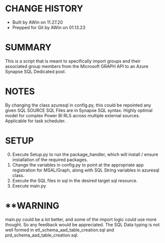 # **CHANGE HISTORY** #
- Built by AWin on 11.27.20
- Prepped for Git by AWin on 01.13.23

# **SUMMARY** #
This is a script that is meant to specifically import groups and their associated group members from the Microsoft GRAPH API to an Azure Synapse SQL Dedicated pool.

# **NOTES** #
By changing the class azuresql in config.py, this could be repointed any given SQL SOURCE
SQL Files are in Synapse SQL syntax.
Highly optimal model for complex Power BI RLS across multiple external sources.
Applicable for task scheduler.

# **SETUP** #
0. Execute Setup.py to run the package_handler, which will install / ensure installation of the required packages.
1. Change the variables in config.py to point at the appropriate app registration for MSAL/Graph, along with SQL String variables in azuresql class.
2. Execute the SQL files in sql in the desired target sql resource.
3. Execute main.py

# ****WARNING** #
main.py could be a lot better, and some of the import logic could use more thought. So any feedback would be appreciated.
The SQL Data typing is not well formed in etl_schema_aad_table_creation.sql and prd_schema_aad_table_creation.sql.